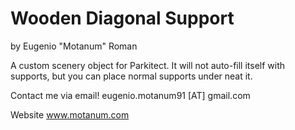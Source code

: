 # Wooden Diagonal Support
by Eugenio "Motanum" Roman

A custom scenery object for Parkitect.
It will not auto-fill itself with supports, but you can place normal supports under neat it.

Contact me via email!
eugenio.motanum91 [AT] gmail.com

Website www.motanum.com
